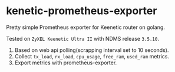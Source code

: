 # kenetic-prometheus-exporter
Pretty simple Prometheus exporter for Keenetic router on golang.

Tested on `ZyXEL Keenetic Ultra II` with NDMS release `3.5.10`.


1) Based on web api polling(scrapping interval set to 10 seconds).
2) Collect `tx_load`, `rx_load`, `cpu_usage`, `free_ram`, `used_ram` metrics.
3) Export metrics with prometheus-exporter.

